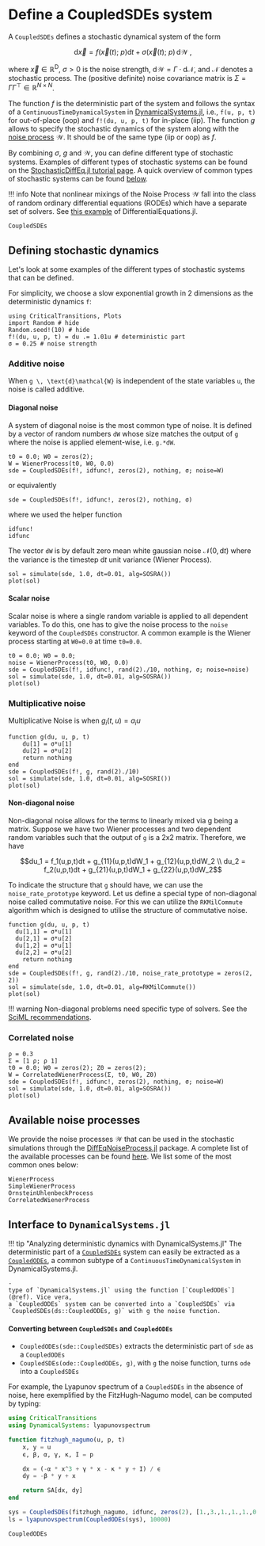 # Define a CoupledSDEs system

A `CoupledSDEs` defines a stochastic dynamical system of the form

```math
\text{d}\vec x = f(\vec x(t); \ p)  \text{d}t + \sigma (\vec x(t);  \ p) \, \text{d}\mathcal{W} \ ,
```
where $\vec x \in \mathbb{R}^\text{D}$, $\sigma > 0$ is the noise strength, $\text{d}\mathcal{W}=\Gamma \cdot \text{d}\mathcal{N}$, and $\mathcal N$ denotes a stochastic process. The (positive definite) noise covariance matrix is $\Sigma = \Gamma \Gamma^\top \in \mathbb R^{N\times N}$.

The function $f$ is the deterministic part of the system and follows the syntax of a `ContinuousTimeDynamicalSystem` in [DynamicalSystems.jl](https://juliadynamics.github.io/DynamicalSystems.jl/latest/tutorial/), i.e., `f(u, p, t)` for out-of-place (oop) and `f!(du, u, p, t)` for in-place (iip). The function $g$ allows to specify the stochastic dynamics of the system along with the [noise process](#noise-process) $\mathcal{W}$. It should be of the same type (iip or oop) as $f$.

By combining $\sigma$, $g$ and $\mathcal{W}$, you can define different type of stochastic systems. Examples of different types of stochastic systems can be found on the [StochasticDiffEq.jl tutorial page](https://docs.sciml.ai/DiffEqDocs/stable/tutorials/sde_example/). A quick overview of common types of stochastic systems can be found [below](#Type-of-stochastic-system).

!!! info
    Note that nonlinear mixings of the Noise Process $\mathcal{W}$ fall into the class of random ordinary differential equations (RODEs) which have a separate set of solvers. See [this example](https://docs.sciml.ai/DiffEqDocs/stable/tutorials/rode_example/) of DifferentialEquations.jl.

```@docs
CoupledSDEs
```

## Defining stochastic dynamics
Let's look at some examples of the different types of stochastic systems that can be defined.

For simplicity, we choose a slow exponential growth in 2 dimensions as the deterministic dynamics `f`:
```@example type
using CriticalTransitions, Plots
import Random # hide
Random.seed!(10) # hide
f!(du, u, p, t) = du .= 1.01u # deterministic part
σ = 0.25 # noise strength
```
### Additive noise
When `g \, \text{d}\mathcal{W}` is independent of the state variables `u`, the noise is called additive.

#### Diagonal noise
A system of diagonal noise is the most common type of noise. It is defined by a vector of random numbers `dW` whose size matches the output of `g` where the noise is applied element-wise, i.e. `g.*dW`.
```@example type
t0 = 0.0; W0 = zeros(2);
W = WienerProcess(t0, W0, 0.0)
sde = CoupledSDEs(f!, idfunc!, zeros(2), nothing, σ; noise=W)
```
or equivalently
```@example type
sde = CoupledSDEs(f!, idfunc!, zeros(2), nothing, σ)
```
where we used the helper function
```@docs
idfunc!
idfunc
```
The vector `dW` is by default zero mean white gaussian noise $\mathcal{N}(0, \text{d}t)$ where the variance is the timestep $\text{d}t$ unit variance (Wiener Process).
```@example type
sol = simulate(sde, 1.0, dt=0.01, alg=SOSRA())
plot(sol)
```

#### Scalar noise
Scalar noise is where a single random variable is applied to all dependent variables. To do this, one has to give the noise process to the `noise` keyword of the `CoupledSDEs` constructor. A common example is the Wiener process starting at `W0=0.0` at time `t0=0.0`.

```@example type
t0 = 0.0; W0 = 0.0;
noise = WienerProcess(t0, W0, 0.0)
sde = CoupledSDEs(f!, idfunc!, rand(2)./10, nothing, σ; noise=noise)
sol = simulate(sde, 1.0, dt=0.01, alg=SOSRA())
plot(sol)
```
### Multiplicative noise
Multiplicative Noise is when $g_i(t, u)=a_i u$
```@example type
function g(du, u, p, t)
    du[1] = σ*u[1]
    du[2] = σ*u[2]
    return nothing
end
sde = CoupledSDEs(f!, g, rand(2)./10)
sol = simulate(sde, 1.0, dt=0.01, alg=SOSRI())
plot(sol)
```

#### Non-diagonal noise
Non-diagonal noise allows for the terms to linearly mixed via g being a matrix. Suppose we have two Wiener processes and two dependent random variables such that the output of `g` is a 2x2 matrix. Therefore, we have
```math
du_1 = f_1(u,p,t)dt + g_{11}(u,p,t)dW_1 + g_{12}(u,p,t)dW_2 \\
du_2 = f_2(u,p,t)dt + g_{21}(u,p,t)dW_1 + g_{22}(u,p,t)dW_2
```
To indicate the structure that `g` should have, we can use the `noise_rate_prototype` keyword. Let us define a special type of non-diagonal noise called commutative noise. For this we can utilize the `RKMilCommute` algorithm which is designed to utilise the structure of commutative noise.

```@example type
function g(du, u, p, t)
  du[1,1] = σ*u[1]
  du[2,1] = σ*u[2]
  du[1,2] = σ*u[1]
  du[2,2] = σ*u[2]
    return nothing
end
sde = CoupledSDEs(f!, g, rand(2)./10, noise_rate_prototype = zeros(2, 2))
sol = simulate(sde, 1.0, dt=0.01, alg=RKMilCommute())
plot(sol)
```

!!! warning
    Non-diagonal problems need specific type of solvers. See the [SciML recommendations](https://docs.sciml.ai/DiffEqDocs/stable/solvers/sde_solve/#sde_solve).

### Correlated noise
```@example type
ρ = 0.3
Σ = [1 ρ; ρ 1]
t0 = 0.0; W0 = zeros(2); Z0 = zeros(2);
W = CorrelatedWienerProcess(Σ, t0, W0, Z0)
sde = CoupledSDEs(f!, idfunc!, zeros(2), nothing, σ; noise=W)
sol = simulate(sde, 1.0, dt=0.01, alg=SOSRA())
plot(sol)
```

## Available noise processes
We provide the noise processes $\mathcal{W}$ that can be used in the stochastic simulations through the [DiffEqNoiseProcess.jl](https://docs.sciml.ai/DiffEqNoiseProcess/stable) package. A complete list of the available processes can be found [here](https://docs.sciml.ai/DiffEqNoiseProcess/stable/noise_processes/). We list some of the most common ones below:
```@docs
WienerProcess
SimpleWienerProcess
OrnsteinUhlenbeckProcess
CorrelatedWienerProcess
```

## Interface to `DynamicalSystems.jl`

!!! tip "Analyzing deterministic dynamics with DynamicalSystems.jl"
    The deterministic part of a [`CoupledSDEs`](@ref) system can easily be extracted as a 
    [`CoupledODEs`](https://juliadynamics.github.io/DynamicalSystems.jl/dev/tutorial/#DynamicalSystemsBase.CoupledODEs), a common subtype of a `ContinuousTimeDynamicalSystem` in DynamicalSystems.jl.
    

    - 
    type of `DynamicalSystems.jl` using the function [`CoupledODEs`](@ref). Vice vera,
    a `CoupledODEs` system can be converted into a `CoupledSDEs` via `CoupledSDEs(ds::CoupledODEs, g)` with g the noise function.

#### Converting between `CoupledSDEs` and `CoupledODEs`

- `CoupledODEs(sde::CoupledSDEs)` extracts the deterministic part of `sde` as a `CoupledODEs`
- `CoupledSDEs(ode::CoupledODEs, g)`, with `g` the noise function, turns `ode` into a `CoupledSDEs`

For example, the
Lyapunov spectrum of a `CoupledSDEs` in the absence of noise, here exemplified by the
FitzHugh-Nagumo model, can be computed by typing:

```julia
using CriticalTransitions
using DynamicalSystems: lyapunovspectrum

function fitzhugh_nagumo(u, p, t)
    x, y = u
    ϵ, β, α, γ, κ, I = p

    dx = (-α * x^3 + γ * x - κ * y + I) / ϵ
    dy = -β * y + x

    return SA[dx, dy]
end

sys = CoupledSDEs(fitzhugh_nagumo, idfunc, zeros(2), [1.,3.,1.,1.,1.,0.], 0.1)
ls = lyapunovspectrum(CoupledODEs(sys), 10000)
```

```@docs
CoupledODEs
```